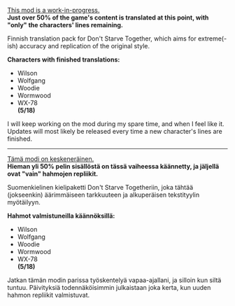 <ins>This mod is a work-in-progress.</ins> \
<b>Just over 50% of the game's content is translated at this point, with "only" the characters' lines remaining.</b>

Finnish translation pack for Don't Starve Together, which aims for extreme(-ish) accuracy and replication of the original style.

<b>Characters with finished translations:</b>
- Wilson
- Wolfgang
- Woodie
- Wormwood
- WX-78 \
<b>(5/18)</b>

I will keep working on the mod during my spare time, and when I feel like it. Updates will most likely be released every time a new character's lines are finished.

-----

<ins>Tämä modi on keskeneräinen.</ins> \
<b>Hieman yli 50% pelin sisällöstä on tässä vaiheessa käännetty, ja jäljellä ovat "vain" hahmojen repliikit.</b>

Suomenkielinen kielipaketti Don't Starve Togetheriin, joka tähtää (jokseenkin) äärimmäiseen tarkkuuteen ja alkuperäisen tekstityylin myötäilyyn.

<b>Hahmot valmistuneilla käännöksillä:</b>
- Wilson
- Wolfgang
- Woodie
- Wormwood
- WX-78 \
<b>(5/18)</b>

Jatkan tämän modin parissa työskentelyä vapaa-ajallani, ja silloin kun siltä tuntuu. Päivityksiä todennäköisimmin julkaistaan joka kerta, kun uuden hahmon repliikit valmistuvat.